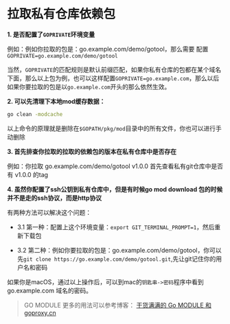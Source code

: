 # 拉取私有仓库依赖包

**1. 是否配置了`GOPRIVATE`环境变量**

例如：例如你拉取的包是：go.example.com/demo/gotool，那么需要 配置 `GOPRIVATE=go.example.com/demo/gotool`

当然，`GOPRIVATE`的匹配规则是默认前缀匹配，如果你私有仓库的包都在某个域名下面，那么以上包为例，也可以这样配置`GOPRIVATE=go.example.com`，那么以后如果你要拉取的包是以`go.example.com`开头的那么依然生效。

**2. 可以先清理下本地mod缓存数据：**

```bash
go clean -modcache
```

以上命令的原理就是删除在`$GOPATH/pkg/mod`目录中的所有文件，你也可以进行手动删除

**3. 首先排查你拉取的拉取的依赖包的版本在私有仓库中是否存在**

例如：你拉取 go.example.com/demo/gotool v1.0.0
首先查看私有git仓库中是否有 v1.0.0 的tag

**4. 虽然你配置了ssh公钥到私有仓库中，但是有时候go mod download 包的时候并不是走的ssh协议，而是http协议**

有两种方法可以解决这个问题：

- 3.1 第一种：配置上这个环境变量：`export GIT_TERMINAL_PROMPT=1`，然后重新下载包

- 3.2 第二种：例如你要拉取的包是：go.example.com/demo/gotool，你可以先`git clone https://go.example.com/demo/gotool.git`,先让git记住你的用户名和密码

如果你是macOS，通过以上操作后，可以到mac的`钥匙串->密码`程序中看到 go.example.com 域名的密码。


>GO MODULE 更多的用法可以参考博客：
>[干货满满的 Go MODULE 和 goproxy.cn](https://eddycjy.com/posts/go/go-moduels/2019-09-29-goproxy-cn/)